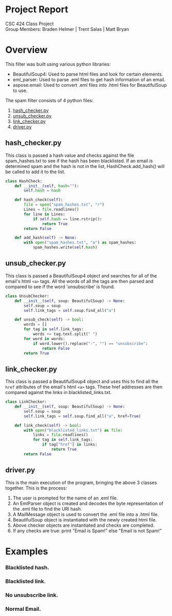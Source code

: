 # Project Report
CSC 424 Class Project<br>
Group Members: Braden Helmer | Trent Salas | Matt Bryan

# Overview
This filter was built using various python libraries:
-  BeautifulSoup4: Used to parse html files and look for certain elements.
-  eml_parser: Used to parse .eml files to get hash information of an email.
-  aspose.email: Used to convert .eml files into .html files for BeautifulSoup to use.

The spam filter consists of 4 python files:
1. [hash_checker.py](https://github.com/bradenhelmer/email-spam-filter/blob/main/hash_checker.py)
2. [unsub_checker.py](https://github.com/bradenhelmer/email-spam-filter/blob/main/unsub_checker.py)
3. [link_checker.py](https://github.com/bradenhelmer/email-spam-filter/blob/main/link_checker.py)
4. [driver.py](https://github.com/bradenhelmer/email-spam-filter/blob/main/driver.py)

## hash_checker.py
This class is passed a hash value and checks against the file spam_hashes.txt to see if the hash has been blacklisted. If an email is determined spam and the hash is not in the list, HashCheck.add_hash() will be called to add it to the list.
```python
class HashCheck:
    def __init__(self, hash=""):
        self.hash = hash

    def hash_check(self):
        file = open("spam_hashes.txt", "r")
        Lines = file.readlines()
        for line in Lines:
            if self.hash == line.rstrip():
                return True
        return False

    def add_hash(self) -> None:
        with open("spam_hashes.txt", "a") as spam_hashes:
            spam_hashes.write(self.hash)
```
## unsub_checker.py
This class is passed a BeautifulSoup4 object and searches for all of the email's html `<a>` tags. All the words of all the tags are then parsed and compared to see if the word 'unsubscribe' is found.
```python
class UnsubChecker:
    def __init__(self, soup: BeautifulSoup) -> None:
        self.soup = soup
        self.link_tags = self.soup.find_all("a")

    def unsub_check(self) -> bool:
        words = []
        for tag in self.link_tags:
            words += tag.text.split(" ")
        for word in words:
            if word.lower().replace("-", "") == "unsubscribe":
                return False
        return True
```
## link_checker.py
This class is passed a BeautifulSoup4 object and uses this to find all the `href` attributes of the email's html `<a>` tags. These href addresses are then compared against the links in blacklisted_links.txt.
```python
class LinkChecker:
    def __init__(self, soup: BeautifulSoup) -> None:
        self.soup = soup
        self.link_tags = self.soup.find_all("a", href=True)

    def link_check(self) -> bool:
        with open("blacklisted_links.txt") as file:
            links = file.readlines()
            for tag in self.link_tags:
                if tag["href"] in links:
                    return True
        return False
```
## driver.py
This is the main execution of the program, bringing the above 3 classes together. This is the process:
1. The user is prompted for the name of an .eml file.
2. An EmlParser object is created and decodes the byte representation of the .eml file to find the URI hash.
3. A MailMessage object is used to convert the .eml file into a .html file.
4. BeautifulSoup object is instantiated with the newly created html file.
5. Above checker objects are instantiated and checks are completed.
6. If any checks are true: print "Email is Spam!" else "Email is not Spam!"

# Examples
### Blacklisted hash. 
### Blacklisted link.
### No unsubscribe link.
### Normal Email.



